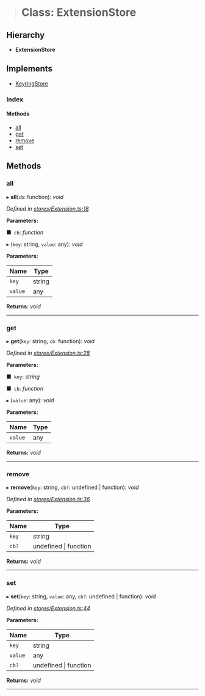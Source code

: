 > # Class: ExtensionStore

## Hierarchy

* **ExtensionStore**

## Implements

* [KeyringStore](../interfaces/_types_.keyringstore.md)

### Index

#### Methods

* [all](_stores_extension_.extensionstore.md#all)
* [get](_stores_extension_.extensionstore.md#get)
* [remove](_stores_extension_.extensionstore.md#remove)
* [set](_stores_extension_.extensionstore.md#set)

## Methods

###  all

▸ **all**(`cb`: function): *void*

*Defined in [stores/Extension.ts:18](https://github.com/polkadot-js/ui/blob/49a0d06/packages/ui-keyring/src/stores/Extension.ts#L18)*

**Parameters:**

■` cb`: *function*

▸ (`key`: string, `value`: any): *void*

**Parameters:**

Name | Type |
------ | ------ |
`key` | string |
`value` | any |

**Returns:** *void*

___

###  get

▸ **get**(`key`: string, `cb`: function): *void*

*Defined in [stores/Extension.ts:28](https://github.com/polkadot-js/ui/blob/49a0d06/packages/ui-keyring/src/stores/Extension.ts#L28)*

**Parameters:**

■` key`: *string*

■` cb`: *function*

▸ (`value`: any): *void*

**Parameters:**

Name | Type |
------ | ------ |
`value` | any |

**Returns:** *void*

___

###  remove

▸ **remove**(`key`: string, `cb?`: undefined | function): *void*

*Defined in [stores/Extension.ts:36](https://github.com/polkadot-js/ui/blob/49a0d06/packages/ui-keyring/src/stores/Extension.ts#L36)*

**Parameters:**

Name | Type |
------ | ------ |
`key` | string |
`cb?` | undefined \| function |

**Returns:** *void*

___

###  set

▸ **set**(`key`: string, `value`: any, `cb?`: undefined | function): *void*

*Defined in [stores/Extension.ts:44](https://github.com/polkadot-js/ui/blob/49a0d06/packages/ui-keyring/src/stores/Extension.ts#L44)*

**Parameters:**

Name | Type |
------ | ------ |
`key` | string |
`value` | any |
`cb?` | undefined \| function |

**Returns:** *void*

___